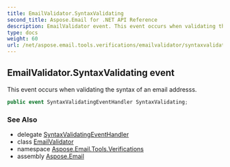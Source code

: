 ```yaml
---
title: EmailValidator.SyntaxValidating
second_title: Aspose.Email for .NET API Reference
description: EmailValidator event. This event occurs when validating the syntax of an email addresss
type: docs
weight: 60
url: /net/aspose.email.tools.verifications/emailvalidator/syntaxvalidating/
---
```

## EmailValidator.SyntaxValidating event

This event occurs when validating the syntax of an email addresss.

```csharp
public event SyntaxValidatingEventHandler SyntaxValidating;
```

### See Also

* delegate [SyntaxValidatingEventHandler](../../syntaxvalidatingeventhandler/)
* class [EmailValidator](../)
* namespace [Aspose.Email.Tools.Verifications](../../emailvalidator/)
* assembly [Aspose.Email](../../../)


